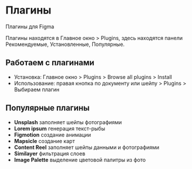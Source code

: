 # Плагины
Плагины для Figma

Плагины находятся в Главное окно > Plugins, здесь находятся панели Рекомендуемые, Установленные, Популярные.

## Работаем с плагинами
* Установка: Главное окно > Plugins > Browse all plugins > Install
* Использование: правая кнопка по документу или шейпу > Plugins > Выбираем плагин

## Популярные плагины
* **Unsplash** заполняет шейпы фотографиями
* **Lorem ipsum** генерация текст-рыбы
* **Figmotion** создание анимации
* **Mapsicle** создание карт
* **Content Reel** заполняет шейпы данными и фотографиями
* **Similayer** фильтрация слоев
* **Image Palette** выделение цветовой палитры из фото
